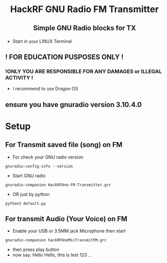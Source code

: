 # <p align="center"><b>HackRF GNU Radio FM Transmitter</b></p>
## <p align="center"><b>Simple GNU Radio blocks for TX</b></p>
- Start in your LINUX Terminal
## ! FOR EDUCATION PUSPOSES ONLY !
### !ONLY YOU ARE RESPONSIBLE FOR ANY DAMAGES or ILLEGAL ACTIVITY !
- I recommend to use Dragon OS
## ensure you have gnuradio version 3.10.4.0
# Setup
## For Transmit saved file (song) on FM
- For check your GNU radio version
```
gnuradio-config-info --version
```
- Start GNU radio
```
gnuradio-companion HackRFOne-FM-Transmitter.grc
```
- OR just by python
```
python3 default.py
```
## For transmit Audio (Your Voice) on FM
- Enable your USB or 3.5MM jack Microphone then start
```
gnuradio-companion hackRFOneMicTransmitFM.grc
```
- then press play button
- now say: Hello Hello, this is test 123 ...
